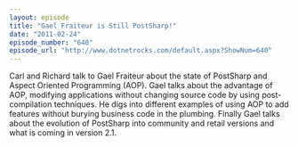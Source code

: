 ```yaml
---
layout: episode
title: "Gael Fraiteur is Still PostSharp!"
date: "2011-02-24"
episode_number: "640"
episode_url: "http://www.dotnetrocks.com/default.aspx?ShowNum=640"
---
```


Carl and Richard talk to Gael Fraiteur about the state of PostSharp and Aspect Oriented Programming (AOP). Gael talks about the advantage of AOP, modifying applications without changing source code by using post-compilation techniques. He digs into different examples of using AOP to add features without burying business code in the plumbing. Finally Gael talks about the evolution of PostSharp into community and retail versions and what is coming in version 2.1.
